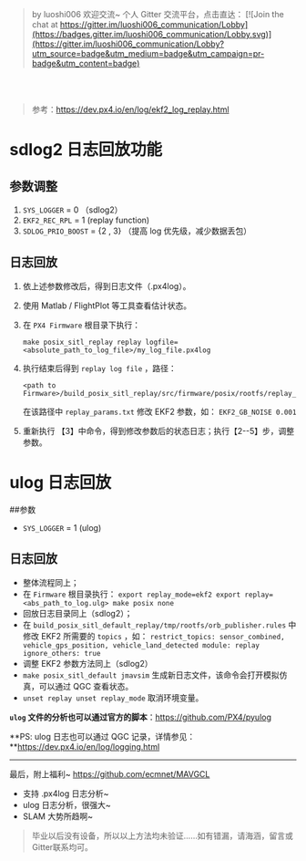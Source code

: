 > by luoshi006
> 欢迎交流~ 个人 Gitter 交流平台，点击直达： [![Join the chat at https://gitter.im/luoshi006_communication/Lobby](https://badges.gitter.im/luoshi006_communication/Lobby.svg)](https://gitter.im/luoshi006_communication/Lobby?utm_source=badge&utm_medium=badge&utm_campaign=pr-badge&utm_content=badge)

<br><br>

> 参考：https://dev.px4.io/en/log/ekf2_log_replay.html

# sdlog2 日志回放功能

## 参数调整
1.  `SYS_LOGGER`  = 0 （sdlog2）
2.  `EKF2_REC_RPL` = 1 (replay function)
3.  `SDLOG_PRIO_BOOST` = {2 , 3} （提高 log 优先级，减少数据丢包）

## 日志回放

1. 依上述参数修改后，得到日志文件（.px4log）。

2. 使用 Matlab / FlightPlot 等工具查看估计状态。

2. 在 `PX4 Firmware` 根目录下执行：
	```
	make posix_sitl_replay replay logfile=<absolute_path_to_log_file>/my_log_file.px4log
	```
3.  执行结束后得到 `replay log file` ，路径：
	```
	<path to Firmware>/build_posix_sitl_replay/src/firmware/posix/rootfs/replay_replayed.px4log
	```
	在该路径中 `replay_params.txt` 修改 EKF2 参数，如：
	`EKF2_GB_NOISE 0.001`
	
4.  重新执行 【3】中命令，得到修改参数后的状态日志；执行【2--5】步，调整参数。


# ulog 日志回放

##参数
 - `SYS_LOGGER` = 1 (ulog)

## 日志回放

- 整体流程同上；
- 在 `Firmware` 根目录执行：
	`export replay_mode=ekf2
export replay=<abs_path_to_log.ulg>
make posix none`
- 回放日志目录同上（sdlog2）；
- 在 `build_posix_sitl_default_replay/tmp/rootfs/orb_publisher.rules` 中修改 EKF2 所需要的 `topics` ，如：
`restrict_topics: sensor_combined, vehicle_gps_position, vehicle_land_detected
module: replay
ignore_others: true`
- 调整 EKF2 参数方法同上（sdlog2）
- `make posix_sitl_default jmavsim` 生成新日志文件，该命令会打开模拟仿真，可以通过 QGC 查看状态。
- `unset replay
	unset replay_mode` 取消环境变量。

**`ulog` 文件的分析也可以通过官方的脚本**：https://github.com/PX4/pyulog

**PS: ulog 日志也可以通过 QGC 记录，详情参见：**https://dev.px4.io/en/log/logging.html

<hr color=FF0000>

最后，附上福利~
https://github.com/ecmnet/MAVGCL

- 支持 .px4log 日志分析~
- ulog 日志分析，很强大~
- SLAM 大势所趋啊~


> 毕业以后没有设备，所以以上方法均未验证……如有错漏，请海涵，留言或Gitter联系均可。


